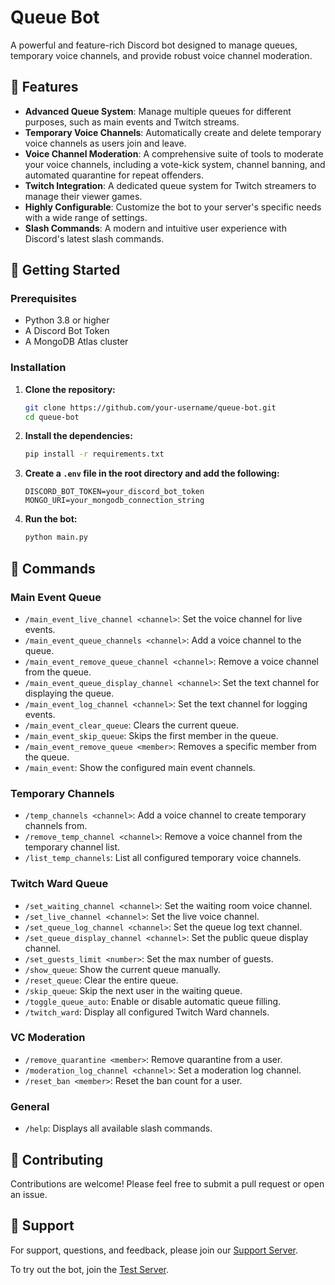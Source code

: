 # Queue Bot

A powerful and feature-rich Discord bot designed to manage queues, temporary voice channels, and provide robust voice channel moderation.

## 🌟 Features

- **Advanced Queue System**: Manage multiple queues for different purposes, such as main events and Twitch streams.
- **Temporary Voice Channels**: Automatically create and delete temporary voice channels as users join and leave.
- **Voice Channel Moderation**: A comprehensive suite of tools to moderate your voice channels, including a vote-kick system, channel banning, and automated quarantine for repeat offenders.
- **Twitch Integration**: A dedicated queue system for Twitch streamers to manage their viewer games.
- **Highly Configurable**: Customize the bot to your server's specific needs with a wide range of settings.
- **Slash Commands**: A modern and intuitive user experience with Discord's latest slash commands.

## 🚀 Getting Started

### Prerequisites

- Python 3.8 or higher
- A Discord Bot Token
- A MongoDB Atlas cluster

### Installation

1. **Clone the repository:**
   ```bash
   git clone https://github.com/your-username/queue-bot.git
   cd queue-bot
   ```

2. **Install the dependencies:**
   ```bash
   pip install -r requirements.txt
   ```

3. **Create a `.env` file in the root directory and add the following:**
   ```
   DISCORD_BOT_TOKEN=your_discord_bot_token
   MONGO_URI=your_mongodb_connection_string
   ```

4. **Run the bot:**
   ```bash
   python main.py
   ```

## 🤖 Commands

### Main Event Queue

- `/main_event_live_channel <channel>`: Set the voice channel for live events.
- `/main_event_queue_channels <channel>`: Add a voice channel to the queue.
- `/main_event_remove_queue_channel <channel>`: Remove a voice channel from the queue.
- `/main_event_queue_display_channel <channel>`: Set the text channel for displaying the queue.
- `/main_event_log_channel <channel>`: Set the text channel for logging events.
- `/main_event_clear_queue`: Clears the current queue.
- `/main_event_skip_queue`: Skips the first member in the queue.
- `/main_event_remove_queue <member>`: Removes a specific member from the queue.
- `/main_event`: Show the configured main event channels.

### Temporary Channels

- `/temp_channels <channel>`: Add a voice channel to create temporary channels from.
- `/remove_temp_channel <channel>`: Remove a voice channel from the temporary channel list.
- `/list_temp_channels`: List all configured temporary voice channels.

### Twitch Ward Queue

- `/set_waiting_channel <channel>`: Set the waiting room voice channel.
- `/set_live_channel <channel>`: Set the live voice channel.
- `/set_queue_log_channel <channel>`: Set the queue log text channel.
- `/set_queue_display_channel <channel>`: Set the public queue display channel.
- `/set_guests_limit <number>`: Set the max number of guests.
- `/show_queue`: Show the current queue manually.
- `/reset_queue`: Clear the entire queue.
- `/skip_queue`: Skip the next user in the waiting queue.
- `/toggle_queue_auto`: Enable or disable automatic queue filling.
- `/twitch_ward`: Display all configured Twitch Ward channels.

### VC Moderation

- `/remove_quarantine <member>`: Remove quarantine from a user.
- `/moderation_log_channel <channel>`: Set a moderation log channel.
- `/reset_ban <member>`: Reset the ban count for a user.

### General

- `/help`: Displays all available slash commands.

## 🤝 Contributing

Contributions are welcome! Please feel free to submit a pull request or open an issue.

## 🔗 Support

For support, questions, and feedback, please join our [Support Server](https://discord.gg/g3M4MWK).

To try out the bot, join the [Test Server](https://discord.gg/CB6NUzYWcn).